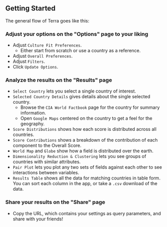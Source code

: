 ## Getting Started

The general flow of Terra goes like this:

### Adjust your options on the "**Options**" page to your liking

- Adjust `Culture Fit Preferences`.
    - Either start from scratch or use a country as a reference.
- Adjust `Overall Preferences`.
- Adjust `Filters`.
- Click `Update Options`.


### Analyze the results on the "**Results**" page

- `Select Country` lets you select a single country of interest.
- `Selected Country Details` gives details about the single selected country.
    - Browse the `CIA World Factbook` page for the country for summary information.
    - Open `Google Maps` centered on the country to get a feel for the geography.
- `Score Distributions` shows how each score is distributed across all countries.
- `Score Contributions` shows a breakdown of the contribution of each component to the Overall Score.
- `World Map` and `Globe` show how a field is distributed over the earth.
- `Dimensionality Reduction & Clustering` lets you see groups of countries with similar attributes.
- `Pair Plot` lets you plot any two sets of fields against each other to see interactions between variables.
- `Results Table` shows all the data for matching countries in table form. You can sort each column in the app, or take a `.csv` download of the data.


### Share your results on the "**Share**" page

- Copy the URL, which contains your settings as query parameters, and share with your friends!
